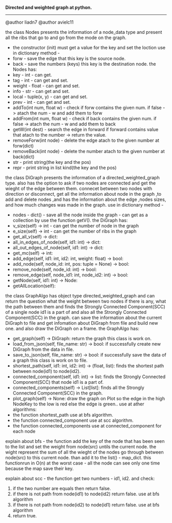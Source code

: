 **Directed and weighted graph at python.**

***
@author liadn7
@author avielc11

the class Nodes presents the information of a node_data type
and present all the ribs that go to and go from the mode on the graph.
*   the constructor (init) must get a value for the key and set the loction 
use in dictionary method -
*	forw - save the edge that this key is the source node.
*	back - save the numbers (keys) this key is the destination node.
the Nodes has:
*	key - int - can get.
*	tag - int - can get and set.
*	weight - float - can get and set.
*	info - str - can get and set.
*	local - tuple(x, y) - can get and set.
*   prev - int - can get and set.
*   addTo(int num, float w) - check if forw contains the given num. if false -> atach the num - w and add them to forw 
*   addFrom(int num, float w) - check if back contains the given num. if false -> atach the num - w and add them to back 
*	getW(int dest) - search the edge in forward if forward contains value that atach to the number -> return the value.
*	removeForw(int node) - delete the edge atach to the given number at forw(dict)
*	removeBack(int node) - delete the number atach to the given number at back(dict)
*   str - print string(the key and the pos)
*   repr - print string in list kind(the key and the pos)


the class DiGraph presents the information of a directed_weighted_graph type.
also has the option to ask if two nodes are connected and get the wieght of the edge between them. connecet between two nodes with direction or disconnect,
get all the information about node in the graph ,to add and delete nodes ,and has the information 
about the edge ,nodes sizes, and how much changes was made in the graph.
use in dictionary method -
*	nodes - dict() - save all the node inside the graph - can get as a collection by use the function getV().
the DiGraph has:
*   v_size(self) -> int - can get the number of node in the graph
*   e_size(self) -> int - can get the number of ribs in the graph
*   get_all_v(self) -> dict:
*   all_in_edges_of_node(self, id1: int) -> dict:
*   all_out_edges_of_node(self, id1: int) -> dict:
*   get_mc(self) -> int:
*   add_edge(self, id1: int, id2: int, weight: float) -> bool:
*   add_node(self, node_id: int, pos: tuple = None) -> bool:
*   remove_node(self, node_id: int) -> bool:
*   remove_edge(self, node_id1: int, node_id2: int) -> bool:
*   getNode(self, id1: int) -> Node:
*   getAllLocation(self):


the class GraphAlgo has object type directed_weighted_graph and can return the question what the weight between two nodes if there is
any, what the path between them and finds the Strongly Connected Component(SCC) of a single node id1 is a part of and also all the Strongly Connected Component(SCC) in the graph.
can save the information about the current DiGraph to file and get infomation about DiGraph from file and build new one.
and also draw the DiGraph on a frame.
the GraphAlgo has:
*   get_graph(self) -> DiGraph: return the graph this class is work on. 
*   load_from_json(self, file_name: str) -> bool: if successfully create new DiGraph from the data in file.
*   save_to_json(self, file_name: str) -> bool: if successfully save the data of a graph this class is work on to file.
*   shortest_path(self, id1: int, id2: int) -> (float, list): finds the shortest path between node(id1) to node(id2).
*   connected_component(self, id1: int) -> list: finds the Strongly Connected Component(SCC) that node id1 is a part of.
*   connected_components(self) -> List[list]:  finds all the Strongly Connected Component(SCC) in the graph.
*   plot_graph(self) -> None: draw the graph on Plot so the edge in the high NodeKey to the low is red else the edge is green..
use at ather algorithms:
*   the function shortest_path use at bfs algorithm.
*   the function connected_component use at scc algorithm. 
*   the function connected_components use at connected_component for each node

explain about bfs -
the function add the key of the node that has been seen to the list and set the weight from node(src) untils the current node. the wight represent the sum of all the wieght of the nodes go through between node(src) to this current node. than add it to the list() - map_dict.
this functionrun in O(n) at the worst case - all the node can see only one time because the map save their key.

explain about scc -
the function get two numbers - id1, id2. and check: 
1. if the two number are equals then return false. 
2. if there is not path from node(id1) to node(id2) return false. use at bfs algorithm
3. if there is not path from node(id2) to node(id1) return false. use at bfs algorithm
4. return true.



